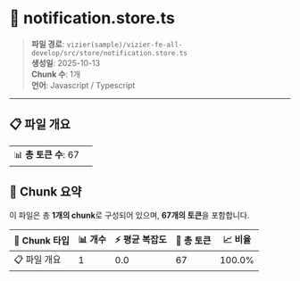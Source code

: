 # 📄 notification.store.ts

> **파일 경로**: `vizier(sample)/vizier-fe-all-develop/src/store/notification.store.ts`  
> **생성일**: 2025-10-13  
> **Chunk 수**: 1개  
> **언어**: Javascript / Typescript
---


## 📋 파일 개요

| | |
|--|--|
| 📊 **총 토큰 수**: 67 |  |






## 🧩 Chunk 요약

이 파일은 총 **1개의 chunk**로 구성되어 있으며, **67개의 토큰**을 포함합니다.

| 🧩 Chunk 타입 | 📊 개수 | ⚡ 평균 복잡도 | 📝 총 토큰 | 📈 비율 |
|---------------|--------|-------------|----------|--------|
| 📋 파일 개요 | 1 | 0.0 | 67 | 100.0% |

